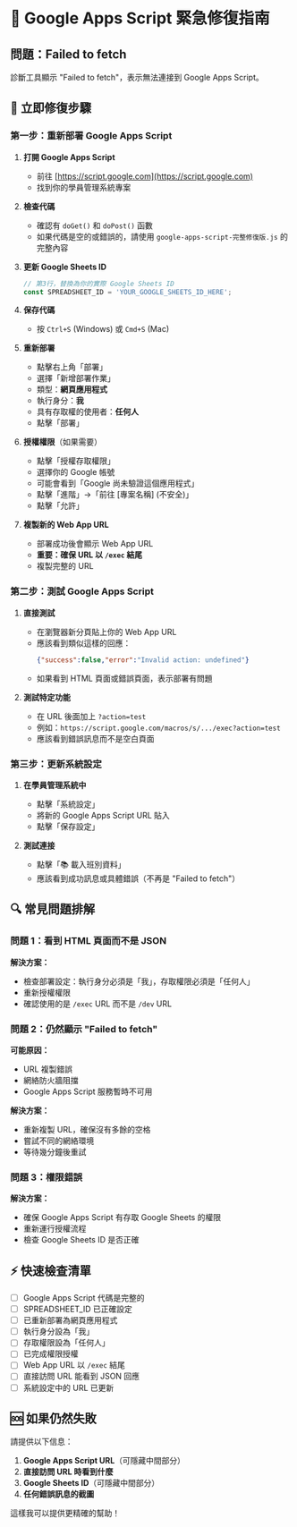 # 🚨 Google Apps Script 緊急修復指南

## 問題：Failed to fetch

診斷工具顯示 "Failed to fetch"，表示無法連接到 Google Apps Script。

## 🔧 立即修復步驟

### 第一步：重新部署 Google Apps Script

1. **打開 Google Apps Script**
   - 前往 [https://script.google.com](https://script.google.com)
   - 找到你的學員管理系統專案

2. **檢查代碼**
   - 確認有 `doGet()` 和 `doPost()` 函數
   - 如果代碼是空的或錯誤的，請使用 `google-apps-script-完整修復版.js` 的完整內容

3. **更新 Google Sheets ID**
   ```javascript
   // 第3行，替換為你的實際 Google Sheets ID
   const SPREADSHEET_ID = 'YOUR_GOOGLE_SHEETS_ID_HERE';
   ```

4. **保存代碼**
   - 按 `Ctrl+S` (Windows) 或 `Cmd+S` (Mac)

5. **重新部署**
   - 點擊右上角「部署」
   - 選擇「新增部署作業」
   - 類型：**網頁應用程式**
   - 執行身分：**我**
   - 具有存取權的使用者：**任何人**
   - 點擊「部署」

6. **授權權限**（如果需要）
   - 點擊「授權存取權限」
   - 選擇你的 Google 帳號
   - 可能會看到「Google 尚未驗證這個應用程式」
   - 點擊「進階」→「前往 [專案名稱] (不安全)」
   - 點擊「允許」

7. **複製新的 Web App URL**
   - 部署成功後會顯示 Web App URL
   - **重要：確保 URL 以 `/exec` 結尾**
   - 複製完整的 URL

### 第二步：測試 Google Apps Script

1. **直接測試**
   - 在瀏覽器新分頁貼上你的 Web App URL
   - 應該看到類似這樣的回應：
     ```json
     {"success":false,"error":"Invalid action: undefined"}
     ```
   - 如果看到 HTML 頁面或錯誤頁面，表示部署有問題

2. **測試特定功能**
   - 在 URL 後面加上 `?action=test`
   - 例如：`https://script.google.com/macros/s/.../exec?action=test`
   - 應該看到錯誤訊息而不是空白頁面

### 第三步：更新系統設定

1. **在學員管理系統中**
   - 點擊「系統設定」
   - 將新的 Google Apps Script URL 貼入
   - 點擊「保存設定」

2. **測試連接**
   - 點擊「📚 載入班別資料」
   - 應該看到成功訊息或具體錯誤（不再是 "Failed to fetch"）

## 🔍 常見問題排解

### 問題 1：看到 HTML 頁面而不是 JSON

**解決方案：**
- 檢查部署設定：執行身分必須是「我」，存取權限必須是「任何人」
- 重新授權權限
- 確認使用的是 `/exec` URL 而不是 `/dev` URL

### 問題 2：仍然顯示 "Failed to fetch"

**可能原因：**
- URL 複製錯誤
- 網絡防火牆阻擋
- Google Apps Script 服務暫時不可用

**解決方案：**
- 重新複製 URL，確保沒有多餘的空格
- 嘗試不同的網絡環境
- 等待幾分鐘後重試

### 問題 3：權限錯誤

**解決方案：**
- 確保 Google Apps Script 有存取 Google Sheets 的權限
- 重新運行授權流程
- 檢查 Google Sheets ID 是否正確

## ⚡ 快速檢查清單

- [ ] Google Apps Script 代碼是完整的
- [ ] SPREADSHEET_ID 已正確設定
- [ ] 已重新部署為網頁應用程式
- [ ] 執行身分設為「我」
- [ ] 存取權限設為「任何人」  
- [ ] 已完成權限授權
- [ ] Web App URL 以 `/exec` 結尾
- [ ] 直接訪問 URL 能看到 JSON 回應
- [ ] 系統設定中的 URL 已更新

## 🆘 如果仍然失敗

請提供以下信息：

1. **Google Apps Script URL**（可隱藏中間部分）
2. **直接訪問 URL 時看到什麼**
3. **Google Sheets ID**（可隱藏中間部分）
4. **任何錯誤訊息的截圖**

這樣我可以提供更精確的幫助！ 